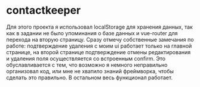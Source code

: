 # contactkeeper
Для этого проекта я использовал localStorage для хранения данных, так как в задании не было упоминания о базе данных и vue-router для перехода на вторую страницу.
Сразу отмечу собственные замечания по работе: подтверждение удаления с моим ui работает только на главной странице, на второй странице подтверждение отмены редактирования 
и удаления поля осуществляется со встроенным confirm. Это обуславливается с тем, что возможно я немного неправильно организовал код, или мне не хватило знаний фреймворка,
чтобы сделать это правильно. В остальном весь функционал работает.
